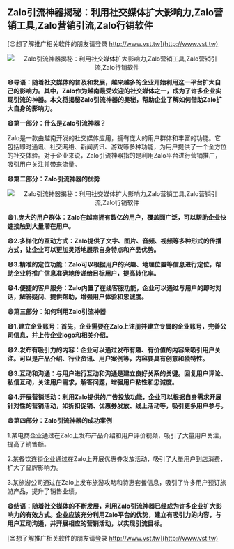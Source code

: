 ## **Zalo引流神器揭秘：利用社交媒体扩大影响力,Zalo营销工具,Zalo营销引流,Zalo行销软件**

[😍想了解推广相关软件的朋友请登录 http://www.vst.tw](http://www.vst.tw)

 <center><img src="https://vst.tw/MP4/tuiguang/png/2.png" alt="Zalo引流神器揭秘：利用社交媒体扩大影响力,Zalo营销工具,Zalo营销引流,Zalo行销软件"></center>

**😄导语：随着社交媒体的普及和发展，越来越多的企业开始利用这一平台扩大自己的影响力。其中，Zalo作为越南最受欢迎的社交媒体之一，成为了许多企业实现引流的神器。本文将揭秘Zalo引流神器的奥秘，帮助企业了解如何借助Zalo扩大自身的影响力。**

**😄第一部分：什么是Zalo引流神器？**

Zalo是一款由越南开发的社交媒体应用，拥有庞大的用户群体和丰富的功能。它包括即时通讯、社交网络、新闻资讯、游戏等多种功能，为用户提供了一个全方位的社交体验。对于企业来说，Zalo引流神器指的是利用Zalo平台进行营销推广，吸引用户关注并带来流量。

**😄第二部分：Zalo引流神器的优势**

 <center><img src="https://vst.tw/MP4/tuiguang/png/6.png" alt="Zalo引流神器揭秘：利用社交媒体扩大影响力,Zalo营销工具,Zalo营销引流,Zalo行销软件"></center>

**😄1.庞大的用户群体：Zalo在越南拥有数亿的用户，覆盖面广泛，可以帮助企业快速接触到大量潜在用户。**

**😄2.多样化的互动方式：Zalo提供了文字、图片、音频、视频等多种形式的传播方式，让企业可以更加灵活地展示自身特点和产品优势。**

**😄3.精准的定位功能：Zalo可以根据用户的兴趣、地理位置等信息进行定位，帮助企业将推广信息准确地传递给目标用户，提高转化率。**

**😄4.便捷的客户服务：Zalo内置了在线客服功能，企业可以通过与用户的即时对话，解答疑问、提供帮助，增强用户体验和忠诚度。**

**😄第三部分：如何利用Zalo引流神器**

**😄1.建立企业账号：首先，企业需要在Zalo上注册并建立专属的企业账号，完善公司信息，并上传企业logo和相关介绍。**

**😄2.发布有吸引力的内容：企业可以通过发布有趣、有价值的内容来吸引用户关注。可以是产品介绍、行业资讯、用户案例等，内容要具有创意和独特性。**

**😄3.互动和沟通：与用户进行互动和沟通是建立良好关系的关键。回复用户评论、私信互动，关注用户需求，解答问题，增强用户粘性和忠诚度。**

**😄4.开展营销活动：利用Zalo提供的广告投放功能，企业可以根据自身需求开展针对性的营销活动，如折扣促销、优惠券发放、线上活动等，吸引更多用户参与。**

**😄第四部分：Zalo引流神器的成功案例**

1.某电商企业通过在Zalo上发布产品介绍和用户评价视频，吸引了大量用户关注，提高了销售额。

2.某餐饮连锁企业通过在Zalo上开展优惠券发放活动，吸引了大量用户到店消费，扩大了品牌影响力。

3.某旅游公司通过在Zalo上发布旅游攻略和特惠套餐信息，吸引了许多用户预订旅游产品，提升了销售业绩。

**😄结语：随着社交媒体的不断发展，利用Zalo引流神器已经成为许多企业扩大影响力的有效方式。企业应该充分利用Zalo平台的优势，建立有吸引力的内容，与用户互动沟通，并开展相应的营销活动，以实现引流目标。**

[😍想了解推广相关软件的朋友请登录 http://www.vst.tw](http://www.vst.tw)



